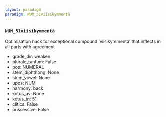 ```yaml
---
layout: paradigm
paradigm: NUM_51viisikymmentä
---
```

### ` NUM_51viisikymmentä `

Optimisation hack for exceptional compound ’viisikymmentä’ that inflects in all parts with agreement
* grade_dir: weaken
* plurale_tantum: False
* pos: NUMERAL
* stem_diphthong: None
* stem_vowel: None
* upos: NUM
* harmony: back
* kotus_av: None
* kotus_tn: 51
* clitics: False
* possessive: False
